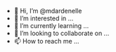 - 👋 Hi, I’m @mdardenelle
- 👀 I’m interested in ...
- 🌱 I’m currently learning ...
- 💞️ I’m looking to collaborate on ...
- 📫 How to reach me ...

<!---
mdardenelle/mdardenelle is a ✨ special ✨ repository because its `README.md` (this file) appears on your GitHub profile.
You can click the Preview link to take a look at your changes.
--->
